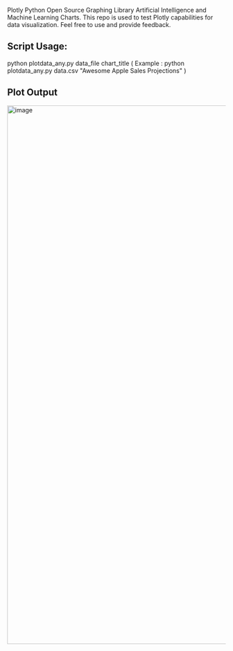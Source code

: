 Plotly Python Open Source Graphing Library Artificial Intelligence and Machine Learning Charts. 
This repo is used to test Plotly capabilities for data visualization. Feel free to use and provide feedback.

## Script Usage: 
python plotdata_any.py data_file chart_title 
 ( Example : python plotdata_any.py data.csv "Awesome Apple Sales Projections" ) 

## Plot Output


<img width="1243" alt="image" src="https://github.com/ewpHumanTech/AI-playground/assets/170042205/1b468aab-4fec-40ed-a53b-6a033a1c309b">

